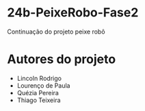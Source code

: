 # 24b-PeixeRobo-Fase2
Continuação do projeto peixe robô

# Autores do projeto
* Lincoln Rodrigo
* Lourenço de Paula
* Quézia Pereira
* Thiago Teixeira
